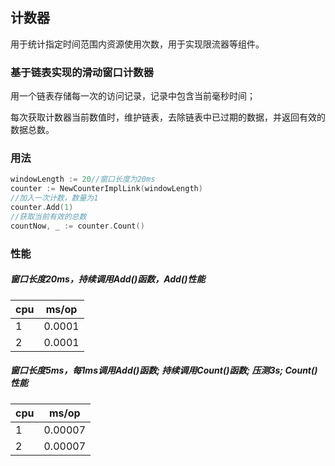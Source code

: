 ## 计数器
用于统计指定时间范围内资源使用次数，用于实现限流器等组件。

### 基于链表实现的滑动窗口计数器
用一个链表存储每一次的访问记录，记录中包含当前毫秒时间；

每次获取计数器当前数值时，维护链表，去除链表中已过期的数据，并返回有效的数据总数。

### 用法
```go
windowLength := 20//窗口长度为20ms
counter := NewCounterImplLink(windowLength)
//加入一次计数，数量为1
counter.Add(1)
//获取当前有效的总数
countNow, _ := counter.Count()
```

### 性能
##### 窗口长度20ms，持续调用Add()函数，Add()性能

| cpu  | ms/op |
| ------------- | ------------- |
| 1  | 0.0001  |
| 2  | 0.0001  |

##### 窗口长度5ms，每1ms调用Add()函数; 持续调用Count()函数; 压测3s; Count()性能

| cpu  | ms/op |
| ------------- | ------------- |
| 1  | 0.00007  |
| 2  | 0.00007 |